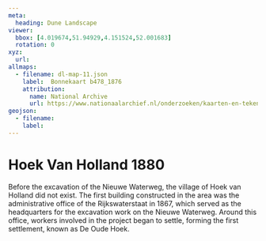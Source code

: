 ```yaml
---
meta:
  heading: Dune Landscape
viewer:
  bbox: [4.019674,51.94929,4.151524,52.001683]
  rotation: 0
xyz:
  url:
allmaps:
  - filename: dl-map-11.json
    label: 	Bonnekaart b478_1876
    attribution:
      name: National Archive
      url: https://www.nationaalarchief.nl/onderzoeken/kaarten-en-tekeningen/topografie-en-infrastructuur   
geojson:
  - filename: 
    label:
---
```


# Hoek Van Holland 1880

Before the excavation of the Nieuwe Waterweg, the village of Hoek van Holland did not exist. The first building constructed in the area was the administrative office of the Rijkswaterstaat in 1867, which served as the headquarters for the excavation work on the Nieuwe Waterweg. Around this office, workers involved in the project began to settle, forming the first settlement, known as De Oude Hoek.